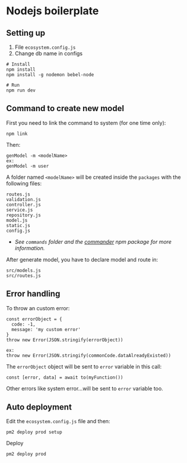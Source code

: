 # Nodejs boilerplate

## Setting up
1. File `ecosystem.config.js`
2. Change db name in configs


```
# Install
npm install
npm install -g nodemon bebel-node

# Run
npm run dev
```

## Command to create new model
First you need to link the command to system (for one time only):
```
npm link
```
Then:
```
genModel -m <modelName>
ex:
genModel -m user
```
A folder named `<modelName>` will be created inside the `packages` with the following files:

```
routes.js
validation.js
controller.js
service.js
repository.js
model.js
static.js
config.js
```
* *See `commands` folder and the [commander](https://www.npmjs.com/package/commander) npm package for more information.*

After generate model, you have to declare model and route in:
```
src/models.js
src/routes.js
```

## Error handling
To throw an custom error:
```
const errorObject = {
  code: -1,
  message: 'my custom error'
}
throw new Error(JSON.stringify(errorObject))

ex:
throw new Error(JSON.stringify(commonCode.dataAlreadyExisted))
```
The `errorObject` object will be sent to `error` variable in this call:
```
const [error, data] = await to(myFunction())
``` 

Other errors like system error...will be sent to `error` variable too.

## Auto deployment
Edit the `ecosystem.config.js` file and then:
```
pm2 deploy prod setup
```
Deploy
```
pm2 deploy prod
```
